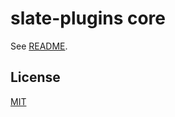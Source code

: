 # slate-plugins core

See [README](https://github.com/udecode/slate-plugins).

## License

[MIT](LICENSE)
